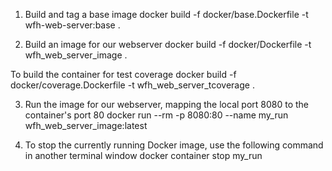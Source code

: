 1. Build and tag a base image
docker build -f docker/base.Dockerfile -t wfh-web-server:base .

2. Build an image for our webserver
docker build -f docker/Dockerfile -t wfh_web_server_image .

To build the container for test coverage
docker build -f docker/coverage.Dockerfile -t wfh_web_server_tcoverage .

3. Run the image for our webserver, mapping the local port 8080 to the container's port 80
docker run --rm -p 8080:80 --name my_run wfh_web_server_image:latest

4. To stop the currently running Docker image, use the following command in another terminal window
docker container stop my_run
